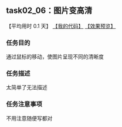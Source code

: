 ## task02_06：图片变高清

【平均用时 0.1 天】
[【我的代码】](https://github.com/wangsiyuan233/MyDemo/blob/master/task02/06/task02_06.html)
[【效果预览】](https://wangsiyuan233.cn/MyDemo/task02/06/task02_06.html)

### 任务目的
通过鼠标的移动，使图片呈现不同的清晰度

### 任务描述
太简单了无法描述

### 任务注意事项
不用注意随便写都对










